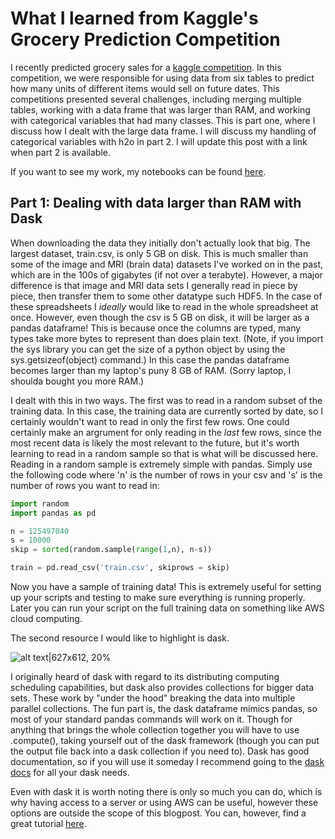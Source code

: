 # What I learned from Kaggle's Grocery Prediction Competition

I recently predicted grocery sales for a [kaggle competition](https://www.kaggle.com/c/favorita-grocery-sales-forecasting).
In this competition, we were responsible for using data from six tables to predict how many units of different items
would sell on future dates. This competitions presented several challenges, including merging multiple tables, working with
a data frame that was larger than RAM, and working with categorical variables that had many classes. This is part one, where
I discuss how I dealt with the large data frame. I will discuss my handling of categorical variables with h2o in
part 2. I will update this post with a link when part 2 is available.

If you want to see my work, my notebooks can be found [here](https://github.com/abbiepopa/kaggle_grocery/tree/master/scripts).

## Part 1: Dealing with data larger than RAM with Dask

When downloading the data they initially don't actually look that big. The largest dataset, train.csv, is only 5 GB on disk.
This is much smaller than some of the image and MRI (brain data) datasets I've worked on in the past, which are in the 100s of
gigabytes (if not over a terabyte). However, a major difference is that image and MRI data sets I generally read in piece by
piece, then transfer them to some other datatype such HDF5. In the case of these spreadsheets I _ideally_ would like to read
in the whole spreadsheet at once. However, even though the csv is 5 GB on disk, it will be larger as a pandas dataframe! This
is because once the columns are typed, many types take more bytes to represent than does plain text. (Note, if you import the
sys library you can get the size of a python object by using the sys.getsizeof(object) command.) In this case the pandas dataframe
becomes larger than my laptop's puny 8 GB of RAM. (Sorry laptop, I shoulda bought you more RAM.) 

I dealt with this in two ways. The first was to read in a random subset of the training data. In this case, the training 
data are currently sorted by date, so I certainly wouldn't want to read in only the first few rows. One could certainly make an argrument
for only reading in the _last_ few rows, since the most recent data is likely the most relevant to the future, but it's worth
learning to read in a random sample so that is what will be discussed here. Reading in a random sample is extremely simple 
with pandas. Simply use the following code where 'n' is the number of rows in your csv and 's' is the number of rows you want
to read in:

```python
import random
import pandas as pd

n = 125497040
s = 10000
skip = sorted(random.sample(range(1,n), n-s))

train = pd.read_csv('train.csv', skiprows = skip)
```

Now you have a sample of training data! This is extremely useful for setting up your scripts and testing to make sure everything
is running properly. Later you can run your script on the full training data on something like AWS cloud computing.

The second resource I would like to highlight is dask.

![alt text|627x612, 20%](https://dask.readthedocs.io/en/latest/_images/dask_horizontal.svg "Dask's horizontal logo")

I originally heard of dask with regard to its distributing computing scheduling capabilities, but dask also provides
collections for bigger data sets. These work by "under the hood" breaking the data into multiple parallel collections. 
The fun part is, the dask dataframe mimics pandas, so most of your standard pandas commands will work on it. Though for 
anything that brings the whole collection together you will have to use .compute(), taking yourself out of the dask 
framework (though you can put the output file back into a dask collection if you need to). Dask has good documentation, so if 
you will use it someday I recommend going to the [dask docs](https://dask.readthedocs.io/en/latest/) for all your dask needs.

Even with dask it is worth noting there is only so much you can do, which is why having access to a server or using AWS can be 
useful, however these options are outside the scope of this blogpost. You can, however, find a great tutorial [here](http://www.grant-mckinnon.com/?p=6). 